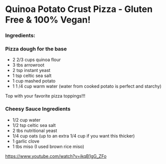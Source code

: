 # Quinoa Potato Crust Pizza - Gluten Free & 100% Vegan!


### Ingredients:

### Pizza dough for the base
- 2 2/3 cups quinoa flour
- 3 tbs arrowroot
- 2 tsp instant yeast
- 1 tsp celtic sea salt
- 1 cup mashed potato
- 1 1 /4 cup warm water (water from cooked potato is perfect and starchy)

Top with your favorite pizza toppings!!!

### Cheesy Sauce Ingredients
- 1/2 cup water
- 1/2 tsp celtic sea salt
- 2 tbs nutritional yeast
- 1/4 cup oats (up to an extra 1/4 cup if you want this thicker)
- 1 garlic clove
- 1 tbs miso (I used brown rice miso)

https://www.youtube.com/watch?v=ikqB1gG_ZFo
